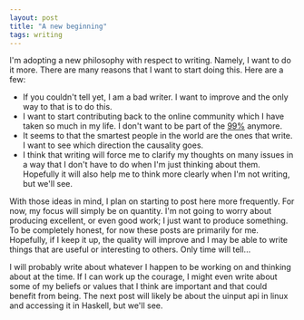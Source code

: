 ```yaml
---
layout: post
title: "A new beginning"
tags: writing
---
```


I'm adopting a new philosophy with respect to writing. Namely, I want to do it
more. There are many reasons that I want to start doing this. Here are a few:

- If you couldn't tell yet, I am a bad writer. I want to improve and the only
  way to that is to do this.
- I want to start contributing back to the online community which I have taken
  so much in my life. I don't want to be part of the
  [99%](https://en.wikipedia.org/wiki/1%25_rule_Internet_culture) anymore.
- It seems to that the smartest people in the world are the ones that write. I
  want to see which direction the causality goes.
- I think that writing will force me to clarify my thoughts on many issues in a
  way that I don't have to do when I'm just thinking about them. Hopefully it
  will also help me to think more clearly when I'm not writing, but we'll see.

With those ideas in mind, I plan on starting to post here more frequently. For
now, my focus will simply be on quantity. I'm not going to worry about producing
excellent, or even good work; I just want to produce something. To be completely
honest, for now these posts are primarily for me.  Hopefully, if I keep it up,
the quality will improve and I may be able to write things that are useful or
interesting to others. Only time will tell...

I will probably write about whatever I happen to be working on and thinking
about at the time. If I can work up the courage, I might even write about some
of my beliefs or values that I think are important and that could benefit from
being. The next post will likely be about the uinput api in linux and accessing
it in Haskell, but we'll see.
